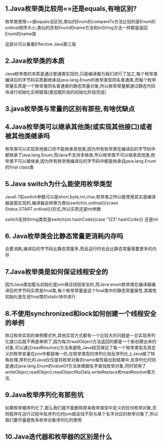 ## 1.Java枚举类比较用==还是equals,有啥区别?

枚举类使用==或equals没区别,类似的Enum的compareTo方法比较的是Enum的ordinal顺序大小,类似的还有Enum的name方法和toString方法一样都是返回Enum的name值

这部分可以看看Effective Java第三版

## 2.Java枚举类的本质

Java枚举类的本质是通过普通类实现的,只是编译器为我们进行了加工,每个枚举类编译后的字节码实质都继承自java.lang.Enum的枚举类型同名普通类,而每个枚举常量实质是一个枚举类同名普通类的静态常量对象,所以枚举常量都通过静态代码块进行初始化实例赋值(类加载阶段的初始化阶段完成)

## 3.java枚举类与常量的区别有那些,有啥优缺点

## 4.Java枚举类可以继承其他类(或实现其他接口)或者被其他类继承吗

枚举类可以实现其他接口但不能继承其他类,因为所有枚举类在编译后的字节码中都继承了java.lang.Enum,而Java不支持多继承,所以枚举类不可以继承其他类,枚举类不可以被继承,因为所有枚举类编译后的字节码中都是继承自java.lang.Enum的final class类

## 5.Java switch为什么能使用枚举类型

Java1.7前switch参数可以是short,byte,int,char,枚举类之所以能使用其实是编译器层面实现的,编译器会转换为类似switch(s.ordinal()){case Status.START.ordinal()}形式,所以实质还是int参数

switch支持String类型是switch(str.hashCode)(case "123".hashCode()) 还是int

## 6. Java枚举类会比静态常量更消耗内存吗

会更消耗,编译后的字节码比静态常量多,而且运行时也会比静态常量需要更多的内存

## 7.Java枚举类是如何保证线程安全的

因为Java类加载与初始化是jvm保证线程安全的,而Java enum枚举类在编译器编译后的字节码实质是final类,每个枚举常量是这个final类中的静态常量属性,其属性初始化是在该final类的static块中进行

## 8.不使用synchronized和lock如何创建一个线程安全的单例

除过枚举实现的单例模式外,其他实现方式都有一个比较大的问题是一旦实现序列化接口后就不再是单例了,因为每次readObject方法返回的都是一个新创建出来的对象,可以通过readResolve()方法来避免,Java规范保证了每一个枚举类型及其定义的枚举变量在jvm中都是唯一的,在枚举类型的序列化和反序列化上Java做了特殊处理,序列化时Java仅仅是将枚举对象的name属性输出到结果中,反序列化时则是通过java.lang.Enum的valueOf方法来根据名字查找枚举对象,同时禁用了writeObject,readObject,readObjectNoData,writeReplace和readResolve等方法,

## 9.Java枚举序列化有那些坑

如果枚举被序列化了,那么我们就不能删除原来枚举类型中定义的任何枚举对象,否则程序在运行过程中反序列化时jvm就会找不到与某个名字对应的枚举对象了,所以我们要尽量避免多枚举对象序列化的使用



## 10.Java迭代器和枚举器的区别是什么



























